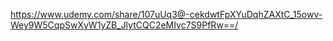 https://www.udemy.com/share/107uUq3@-cekdwtFpXYuDqhZAXtC_15owv-Wey9W5CqpSwXyW1yZB_JlytCQC2eMIvc7S9PfRw==/
